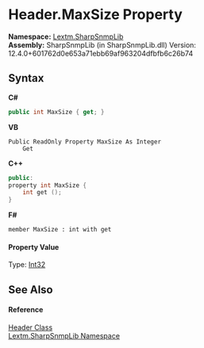 # Header.MaxSize Property 
 

**Namespace:**&nbsp;<a href="N_Lextm_SharpSnmpLib">Lextm.SharpSnmpLib</a><br />**Assembly:**&nbsp;SharpSnmpLib (in SharpSnmpLib.dll) Version: 12.4.0+601762d0e653a71ebb69af963204dfbfb6c26b74

## Syntax

**C#**<br />
``` C#
public int MaxSize { get; }
```

**VB**<br />
``` VB
Public ReadOnly Property MaxSize As Integer
	Get
```

**C++**<br />
``` C++
public:
property int MaxSize {
	int get ();
}
```

**F#**<br />
``` F#
member MaxSize : int with get

```


#### Property Value
Type: <a href="https://docs.microsoft.com/dotnet/api/system.int32" target="_blank" rel="noopener noreferrer">Int32</a>

## See Also


#### Reference
<a href="T_Lextm_SharpSnmpLib_Header">Header Class</a><br /><a href="N_Lextm_SharpSnmpLib">Lextm.SharpSnmpLib Namespace</a><br />